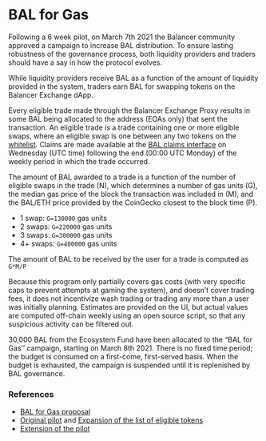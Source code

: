 # BAL for Gas

Following a 6 week pilot, on March 7th 2021 the Balancer community approved a campaign to increase BAL distribution. To ensure lasting robustness of the governance process, both liquidity providers and traders should have a say in how the protocol evolves.

While liquidity providers receive BAL as a function of the amount of liquidity provided in the system, traders earn BAL for swapping tokens on the Balancer Exchange dApp. 

Every eligible trade made through the Balancer Exchange Proxy results in some BAL being allocated to the address \(EOAs only\) that sent the transaction. An eligible trade is a trade containing one or more eligible swaps, where an eligible swap is one between any two tokens on the [whitelist](https://github.com/balancer-labs/assets/blob/master/lists/eligible.json). Claims are made available at the [BAL claims interface](https://claim.balancer.finance/) on Wednesday \(UTC time\) following the end \(00:00 UTC Monday\) of the weekly period in which the trade occurred.

The amount of BAL awarded to a trade is a function of the number of eligible swaps in the trade \(N\), which determines a number of gas units \(G\), the median gas price of the block the transaction was included in \(M\), and the BAL/ETH price provided by the CoinGecko closest to the block time \(P\).

* 1 swap: `G=130000` gas units
* 2 swaps: `G=220000` gas units
* 3 swaps: `G=300000` gas units
* 4+ swaps: `G=400000` gas units

The amount of BAL to be received by the user for a trade is computed as `G*M/P` 

Because this program only partially covers gas costs \(with very specific caps to prevent attempts at gaming the system\), and doesn’t cover trading fees, it does not incentivize wash trading or trading any more than a user was initially planning. Estimates are provided on the UI, but actual values are computed off-chain weekly using an open source script, so that any suspicious activity can be filtered out.

30,000 BAL from the Ecosystem Fund have been allocated to the “BAL for Gas’’ campaign, starting on March 8th 2021. There is no fixed time period; the budget is consumed on a first-come, first-served basis. When the budget is exhausted, the campaign is suspended until it is replenished by BAL governance.

### References

* [BAL for Gas proposal](https://forum.balancer.finance/t/proposal-bal-for-gas/1437)
* [Original pilot](https://forum.balancer.finance/t/proposal-balancer-exchange-gas-reimbursement/705) and [Expansion of the list of eligible tokens](https://forum.balancer.finance/t/proposal-expand-the-exchange-gas-reimbursement-to-all-whitelisted-tokens/799)
* [Extension of the pilot](https://forum.balancer.finance/t/proposal-extend-the-exchange-gas-reimbursement-program-4-weeks/1121)





